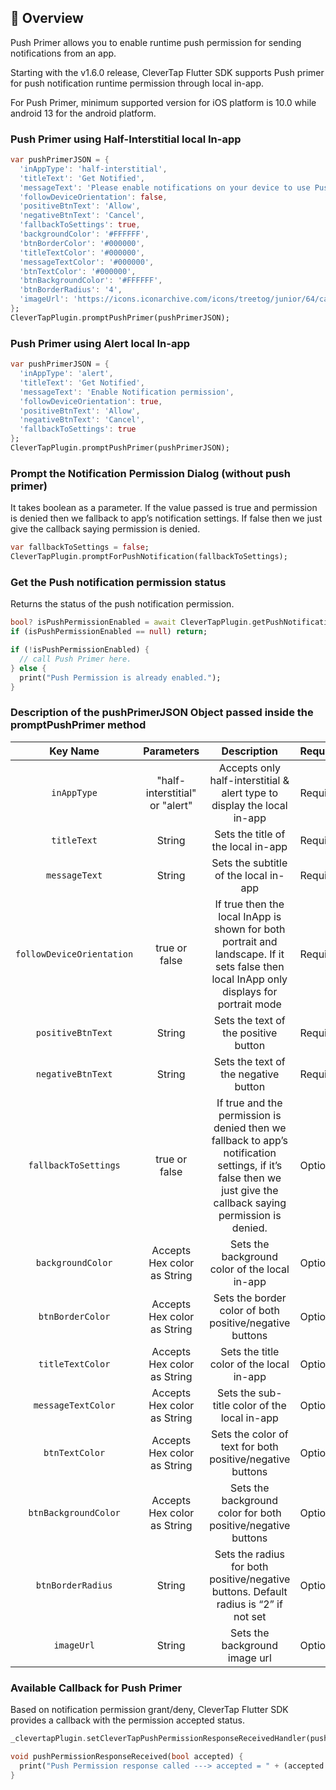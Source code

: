 ##  🔖 Overview

Push Primer allows you to enable runtime push permission for sending notifications from an app.

Starting with the v1.6.0 release, CleverTap Flutter SDK supports Push primer for push notification runtime permission through local in-app.

For Push Primer, minimum supported version for iOS platform is 10.0 while android 13 for the android platform.

### Push Primer using Half-Interstitial local In-app
```Dart
var pushPrimerJSON = {
  'inAppType': 'half-interstitial',
  'titleText': 'Get Notified',
  'messageText': 'Please enable notifications on your device to use Push Notifications.',
  'followDeviceOrientation': false,
  'positiveBtnText': 'Allow',
  'negativeBtnText': 'Cancel',
  'fallbackToSettings': true,
  'backgroundColor': '#FFFFFF',
  'btnBorderColor': '#000000',
  'titleTextColor': '#000000',
  'messageTextColor': '#000000',
  'btnTextColor': '#000000',
  'btnBackgroundColor': '#FFFFFF',
  'btnBorderRadius': '4',
  'imageUrl': 'https://icons.iconarchive.com/icons/treetog/junior/64/camera-icon.png'
};
CleverTapPlugin.promptPushPrimer(pushPrimerJSON);
```

### Push Primer using Alert local In-app
```Dart
var pushPrimerJSON = {
  'inAppType': 'alert',
  'titleText': 'Get Notified',
  'messageText': 'Enable Notification permission',
  'followDeviceOrientation': true,
  'positiveBtnText': 'Allow',
  'negativeBtnText': 'Cancel',
  'fallbackToSettings': true
};
CleverTapPlugin.promptPushPrimer(pushPrimerJSON);
```

### Prompt the Notification Permission Dialog (without push primer)
It takes boolean as a parameter. If the value passed is true and permission is denied then we fallback to app’s notification settings. If false then we just give the callback saying permission is denied.

```Dart
var fallbackToSettings = false;
CleverTapPlugin.promptForPushNotification(fallbackToSettings);
```

### Get the Push notification permission status
Returns the status of the push notification permission.

```Dart
bool? isPushPermissionEnabled = await CleverTapPlugin.getPushNotificationPermissionStatus();
if (isPushPermissionEnabled == null) return;

if (!isPushPermissionEnabled) {
  // call Push Primer here.
} else {
  print("Push Permission is already enabled.");
}
```

###  Description of the pushPrimerJSON Object passed inside the promptPushPrimer method

Key Name| Parameters | Description | Required
:---:|:---:|:---:|:---
`inAppType` | "half-interstitial" or "alert" | Accepts only half-interstitial & alert type to display the local in-app | Required
`titleText` | String | Sets the title of the local in-app | Required
`messageText` | String | Sets the subtitle of the local in-app | Required
`followDeviceOrientation` | true or false | If true then the local InApp is shown for both portrait and landscape. If it sets false then local InApp only displays for portrait mode | Required
`positiveBtnText` | String | Sets the text of the positive button | Required
`negativeBtnText` | String | Sets the text of the negative button | Required
`fallbackToSettings` | true or false | If true and the permission is denied then we fallback to app’s notification settings, if it’s false then we just give the callback saying permission is denied. | Optional
`backgroundColor` | Accepts Hex color as String | Sets the background color of the local in-app | Optional
`btnBorderColor` | Accepts Hex color as String | Sets the border color of both positive/negative buttons | Optional
`titleTextColor` | Accepts Hex color as String | Sets the title color of the local in-app | Optional
`messageTextColor` | Accepts Hex color as String | Sets the sub-title color of the local in-app | Optional
`btnTextColor` | Accepts Hex color as String | Sets the color of text for both positive/negative buttons | Optional
`btnBackgroundColor` | Accepts Hex color as String | Sets the background color for both positive/negative buttons | Optional
`btnBorderRadius` | String | Sets the radius for both positive/negative buttons. Default radius is “2” if not set | Optional
`imageUrl` | String | Sets the background image url | Optional


###  Available Callback for Push Primer
Based on notification permission grant/deny, CleverTap Flutter SDK provides a callback with the permission accepted status.

```Dart
_clevertapPlugin.setCleverTapPushPermissionResponseReceivedHandler(pushPermissionResponseReceived);

void pushPermissionResponseReceived(bool accepted) {
  print("Push Permission response called ---> accepted = " + (accepted ? "true" : "false"));
}
```
